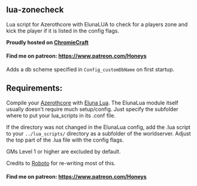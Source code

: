 ## lua-zonecheck

Lua script for Azerothcore with ElunaLUA to check for a players zone and kick the player if it is listed in the config flags.

**Proudly hosted on [ChromieCraft](https://www.chromiecraft.com/)**
#### Find me on patreon: https://www.patreon.com/Honeys

Adds a db scheme specified in `Config_customDbName` on first startup.

## Requirements:

Compile your [Azerothcore](https://github.com/azerothcore/azerothcore-wotlk) with [Eluna Lua](https://www.azerothcore.org/catalogue-details.html?id=131435473).
The ElunaLua module itself usually doesn't require much setup/config. Just specify the subfolder where to put your lua_scripts in its .conf file.

If the directory was not changed in the ElunaLua config, add the .lua script to your `../lua_scripts/` directory as a subfolder of the worldserver.
Adjust the top part of the .lua file with the config flags.

GMs Level 1 or higher are excluded by default.

Credits to [Roboto](https://github.com/r-o-b-o-t-o) for re-writing most of this.

#### Find me on patreon: https://www.patreon.com/Honeys
